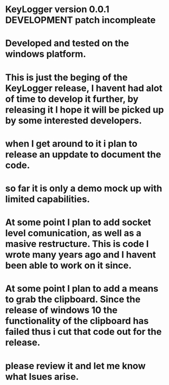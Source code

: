 # KeyLogger version 0.0.1 DEVELOPMENT patch incompleate

# Developed and tested on the windows platform.
# This is just the beging of the KeyLogger release, I havent had alot of time to develop it further, by releasing it I hope it will be picked up by some interested developers. 

# when I get around to it i plan to release an uppdate to document the code.
# so far it is only a demo mock up with limited capabilities. 
# At some point I plan to add socket level comunication, as well as a masive restructure. This is code I wrote many years ago and I havent been able to work on it since.
# At some point I plan to  add a means to grab the clipboard. Since the release of windows 10 the functionality of the clipboard has failed thus i cut that code out for the release. 
# please review it and let me know what Isues arise. 
